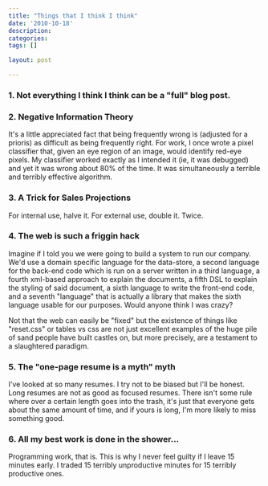```yaml
---
title: "Things that I think I think"
date: '2010-10-18'
description:
categories:
tags: []

layout: post

---
```

### 1. Not everything I think I think can be a "full" blog post.

### 2. Negative Information Theory

It's a little appreciated fact that being frequently wrong is (adjusted for a prioris) as difficult as being frequently right. For work, I once wrote a pixel classifier that, given an eye region of an image, would identify red-eye pixels. My classifier worked exactly as I intended it (ie, it was debugged) and yet it was wrong about 80% of the time. It was simultaneously a terrible and terribly effective algorithm.

### 3. A Trick for Sales Projections

For internal use, halve it. For external use, double it. Twice.

### 4. The web is such a friggin hack

Imagine if I told you we were going to build a system to run our company. We'd use a domain specific language for the data-store, a second language for the back-end code which is run on a server written in a third language, a fourth xml-based approach to explain the documents, a fifth DSL to explain the styling of said document, a sixth language to write the front-end code, and a seventh "language" that is actually a library that makes the sixth language usable for our purposes. Would anyone think I was crazy?

Not that the web can easily be "fixed" but the existence of things like "reset.css" or tables vs css are not just excellent examples of the huge pile of sand people have built castles on, but more precisely, are a testament to a slaughtered paradigm.

### 5. The "one-page resume is a myth" myth

I've looked at so many resumes. I try not to be biased but I'll be honest. Long resumes are not as good as focused resumes. There isn't some rule where over a certain length goes into the trash, it's just that everyone gets about the same amount of time, and if yours is long, I'm more likely to miss something good.

### 6. All my best work is done in the shower...
Programming work, that is. This is why I never feel guilty if I leave 15 minutes early. I traded 15 terribly unproductive minutes for 15 terribly productive ones.
